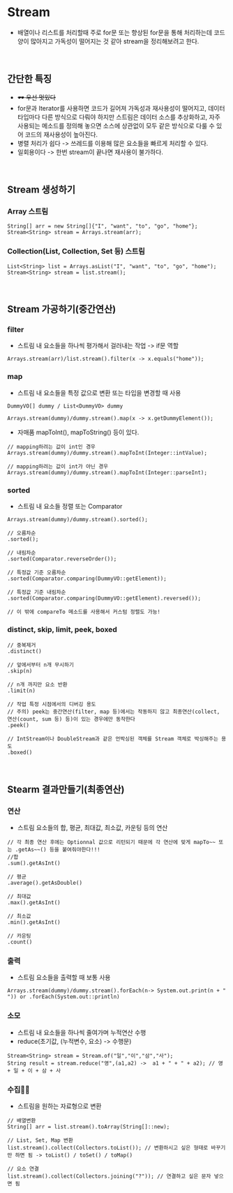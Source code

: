# Stream
- 배열이나 리스트를 처리할때 주로 for문 또는 향상된 for문을 통해 처리하는데 코드 양이 많아지고 가독성이 떨어지는 것 같아 stream을 정리해보려고 한다.
<br>

## 간단한 특징
- ~~🕶 우선 멋있다~~
- for문과 Iterator를 사용하면 코드가 길어져 가독성과 재사용성이 떨어지고, 데이터 타입마다 다른 방식으로 다뤄야 하지만 스트림은 데이터 소스를 추상화하고, 자주 사용되는 메소드를 정의해 놓으면 소스에 상관없이 모두 같은 방식으로 다룰 수 있어 코드의 재사용성이 높아진다.
- 병렬 처리가 쉽다 -> 쓰레드를 이용해 많은 요소들을 빠르게 처리할 수 있다.
- 일회용이다 -> 한번 stream이 끝나면 재사용이 불가하다.
<br>

## Stream 생성하기
### Array 스트림
```
String[] arr = new String[]{"I", "want", "to", "go", "home"};
Stream<String> stream = Arrays.stream(arr);
```

### Collection(List, Collection, Set 등) 스트림
```
List<String> list = Arrays.asList("I", "want", "to", "go", "home");
Stream<String> stream = list.stream();
```
<br>

## Stream 가공하기(중간연산)
### filter
- 스트림 내 요소들을 하나씩 평가해서 걸러내는 작업 -> if문 역할
```
Arrays.stream(arr)/list.stream().filter(x -> x.equals("home"));
```

### map
- 스트림 내 요소들을 특정 값으로 변환 또는 타입을 변경할 때 사용
```
DummyVO[] dummy / List<DummyVO> dummy

Arrays.stream(dummy)/dummy.stream().map(x -> x.getDummyElement());
```

- 자매품 mapToInt(), mapToString() 등이 있다.
```
// mapping하려는 값이 int인 경우
Arrays.stream(dummy)/dummy.stream().mapToInt(Integer::intValue);

// mapping하려는 값이 int가 아닌 경우
Arrays.stream(dummy)/dummy.stream().mapToInt(Integer::parseInt);
```

### sorted
- 스트림 내 요소들 정렬 또는 Comparator
```
Arrays.stream(dummy)/dummy.stream().sorted();

// 오름차순
.sorted();

// 내림차순
.sorted(Comparator.reverseOrder());

// 특정값 기준 오름차순
.sorted(Comparator.comparing(DummyVO::getElement));

// 특정값 기준 내림차순
.sorted(Comparator.comparing(DummyVO::getElement).reversed());

// 이 밖에 compareTo 메소드를 사용해서 커스텀 정렬도 가능!
```

### distinct, skip, limit, peek, boxed
```
// 중복제거
.distinct()

// 앞에서부터 n개 무시하기
.skip(n)

// n개 까지만 요소 반환
.limit(n)

// 작업 특정 시점에서의 디버깅 용도
// 주의) peek는 중간연산(filter, map 등)에서는 작동하지 않고 최종연산(collect, 연산(count, sum 등) 등)이 있는 경우에만 동작한다
.peek()

// IntStream이나 DoubleStream과 같은 언박싱된 객체를 Stream 객체로 박싱해주는 용도
.boxed()
```
<br>

## Stearm 결과만들기(최종연산)
### 연산
- 스트림 요소들의 합, 평균, 최대값, 최소값, 카운팅 등의 연산
```
// 각 최종 연산 후에는 Optionnal 값으로 리턴되기 때문에 각 연산에 맞게 mapTo~~ 또는 .getAs~~() 등을 붙여줘야한다!!!
//합
.sum().getAsInt()

// 평균
.average().getAsDouble()

// 최대값
.max().getAsInt()

// 최소값
.min().getAsInt()

// 카운팅
.count()
```

### 출력
- 스트림 요소들을 출력할 때 보통 사용
```
Arrays.stream(dummy)/dummy.stream().forEach(n-> System.out.print(n + " ")) or .forEach(System.out::println)
```

### 소모
- 스트림 내 요소들을 하나씩 줄여가며 누적연산 수행
- reduce(초기값, (누적변수, 요소) -> 수행문)
```
Stream<String> stream = Stream.of("일","이","삼","사");
String result = stream.reduce("영",(a1,a2) ->  a1 + " + " + a2); // 영 + 일 + 이 + 삼 + 사
```

### 수집🌟🌟
- 스트림을 원하는 자료형으로 변환
```
// 배열변환
String[] arr = list.stream().toArray(String[]::new);

// List, Set, Map 변환
list.stream().collect(Collectors.toList()); // 변환하시고 싶은 형태로 바꾸기만 하면 됨 -> toList() / toSet() / toMap()

// 요소 연결
list.stream().collect(Collectors.joining("?")); // 연결하고 싶은 문자 넣으면 됨
```
